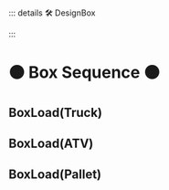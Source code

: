 ::: details 🛠 DesignBox



:::

# 🟠 <move>Box Sequence</move> 🟠

## BoxLoad(Truck)

## BoxLoad(ATV)

## BoxLoad(Pallet)


